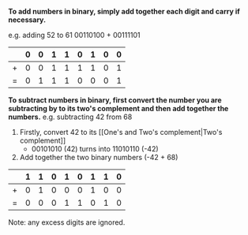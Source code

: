 **To add numbers in binary, simply add together each digit and carry if necessary.**

e.g. adding 52 to 61
00110100 + 00111101

|     | 0   | 0   | 1   | 1   | 0   | 1   | 0   | 0   |
| --- | --- | --- | --- | --- | --- | --- | --- | --- |
| +   | 0   | 0   | 1   | 1   | 1   | 1   | 0   | 1   |
| =   | 0    | 1   | 1   | 1   | 0   | 0   | 0   | 1   |

**To subtract numbers in binary, first convert the number you are subtracting by to its two's complement and then add together the numbers.**
e.g. subtracting 42 from 68

1. Firstly, convert 42 to its [[One's and Two's complement|Two's complement]] 
	- 00101010 (42) turns into 11010110 (-42)
2. Add together the two binary numbers (-42 + 68)

|     | 1   | 1   | 0   | 1   | 0   | 1   | 1   | 0   |
| --- | --- | --- | --- | --- | --- | --- | --- | --- |
| +   | 0   | 1   | 0   | 0   | 0   | 1   | 0   | 0   |
| =   | 0   | 0   | 0   | 1   | 1   | 0   | 1   | 0   |
Note: any excess digits are ignored.


